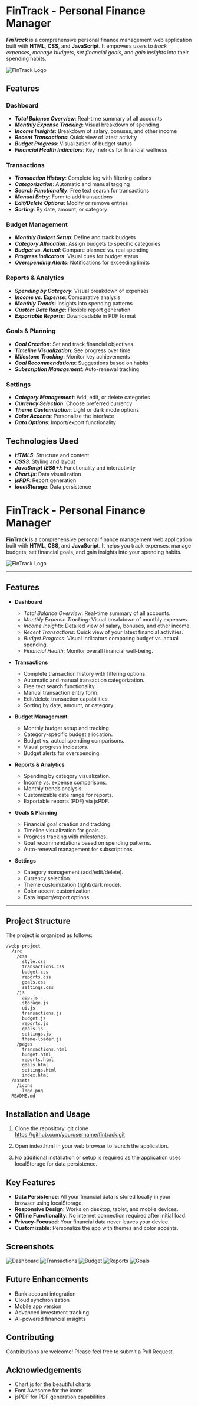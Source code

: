 # FinTrack - Personal Finance Manager

**_FinTrack_** is a comprehensive personal finance management web application built with **HTML**, **CSS**, and **JavaScript**. It empowers users to *track expenses*, *manage budgets*, *set financial goals*, and *gain insights* into their spending habits.

![FinTrack Logo](assets/images/icon.jpeg)

## Features

### Dashboard
- **_Total Balance Overview_**: Real-time summary of all accounts
- **_Monthly Expense Tracking_**: Visual breakdown of spending
- **_Income Insights_**: Breakdown of salary, bonuses, and other income
- **_Recent Transactions_**: Quick view of latest activity
- **_Budget Progress_**: Visualization of budget status
- **_Financial Health Indicators_**: Key metrics for financial wellness

### Transactions
- **_Transaction History_**: Complete log with filtering options
- **_Categorization_**: Automatic and manual tagging
- **_Search Functionality_**: Free text search for transactions
- **_Manual Entry_**: Form to add transactions
- **_Edit/Delete Options_**: Modify or remove entries
- **_Sorting_**: By date, amount, or category

### Budget Management
- **_Monthly Budget Setup_**: Define and track budgets
- **_Category Allocation_**: Assign budgets to specific categories
- **_Budget vs. Actual_**: Compare planned vs. real spending
- **_Progress Indicators_**: Visual cues for budget status
- **_Overspending Alerts_**: Notifications for exceeding limits

### Reports & Analytics
- **_Spending by Category_**: Visual breakdown of expenses
- **_Income vs. Expense_**: Comparative analysis
- **_Monthly Trends_**: Insights into spending patterns
- **_Custom Date Range_**: Flexible report generation
- **_Exportable Reports_**: Downloadable in PDF format

### Goals & Planning
- **_Goal Creation_**: Set and track financial objectives
- **_Timeline Visualization_**: See progress over time
- **_Milestone Tracking_**: Monitor key achievements
- **_Goal Recommendations_**: Suggestions based on habits
- **_Subscription Management_**: Auto-renewal tracking

### Settings
- **_Category Management_**: Add, edit, or delete categories
- **_Currency Selection_**: Choose preferred currency
- **_Theme Customization_**: Light or dark mode options
- **_Color Accents_**: Personalize the interface
- **_Data Options_**: Import/export functionality

## Technologies Used
- **_HTML5_**: Structure and content
- **_CSS3_**: Styling and layout
- **_JavaScript (ES6+)_**: Functionality and interactivity
- **_Chart.js_**: Data visualization
- **_jsPDF_**: Report generation
- **_localStorage_**: Data persistence

# FinTrack - Personal Finance Manager

**FinTrack** is a comprehensive personal finance management web application built with **HTML**, **CSS**, and **JavaScript**. It helps you track expenses, manage budgets, set financial goals, and gain insights into your spending habits.

![FinTrack Logo](assets/icons/logo.png "FinTrack Logo")

---

## Features

- **Dashboard**
  - *Total Balance Overview*: Real-time summary of all accounts.
  - *Monthly Expense Tracking*: Visual breakdown of monthly expenses.
  - *Income Insights*: Detailed view of salary, bonuses, and other income.
  - *Recent Transactions*: Quick view of your latest financial activities.
  - *Budget Progress*: Visual indicators comparing budget vs. actual spending.
  - *Financial Health*: Monitor overall financial well-being.

- **Transactions**
  - Complete transaction history with filtering options.
  - Automatic and manual transaction categorization.
  - Free text search functionality.
  - Manual transaction entry form.
  - Edit/delete transaction capabilities.
  - Sorting by date, amount, or category.

- **Budget Management**
  - Monthly budget setup and tracking.
  - Category-specific budget allocation.
  - Budget vs. actual spending comparisons.
  - Visual progress indicators.
  - Budget alerts for overspending.

- **Reports & Analytics**
  - Spending by category visualization.
  - Income vs. expense comparisons.
  - Monthly trends analysis.
  - Customizable date range for reports.
  - Exportable reports (PDF) via jsPDF.

- **Goals & Planning**
  - Financial goal creation and tracking.
  - Timeline visualization for goals.
  - Progress tracking with milestones.
  - Goal recommendations based on spending patterns.
  - Auto-renewal management for subscriptions.

- **Settings**
  - Category management (add/edit/delete).
  - Currency selection.
  - Theme customization (light/dark mode).
  - Color accent customization.
  - Data import/export options.

---

## Project Structure
The project is organized as follows:

```text
/webp-project
  /src
    /css
      style.css
      transactions.css
      budget.css
      reports.css
      goals.css
      settings.css
    /js
      app.js
      storage.js
      ui.js
      transactions.js
      budget.js
      reports.js
      goals.js
      settings.js
      theme-loader.js
    /pages
      transactions.html
      budget.html
      reports.html
      goals.html
      settings.html
      index.html
  /assets
    /icons
      logo.png
  README.md
```


## Installation and Usage

1. Clone the repository:
    git clone https://github.com/yourusername/fintrack.git

2. Open index.html in your web browser to launch the application.

3. No additional installation or setup is required as the application uses localStorage for data persistence.

## Key Features

- **Data Persistence**: All your financial data is stored locally in your browser using localStorage.
- **Responsive Design**: Works on desktop, tablet, and mobile devices.
- **Offline Functionality**: No internet connection required after initial load.
- **Privacy-Focused**: Your financial data never leaves your device.
- **Customizable**: Personalize the app with themes and color accents.

## Screenshots

![Dashboard](screenshots/dashboard.png)
![Transactions](screenshots/transactions.png)
![Budget](screenshots/budget.png)
![Reports](screenshots/reports.png)
![Goals](screenshots/goals.png)

## Future Enhancements

- Bank account integration
- Cloud synchronization
- Mobile app version
- Advanced investment tracking
- AI-powered financial insights

## Contributing

Contributions are welcome! Please feel free to submit a Pull Request.


## Acknowledgements

- Chart.js for the beautiful charts
- Font Awesome for the icons
- jsPDF for PDF generation capabilities





  
